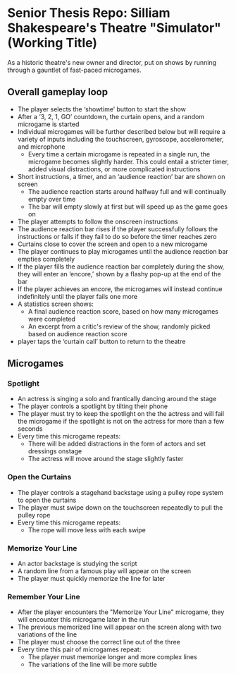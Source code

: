 # Senior Thesis Repo: Silliam Shakespeare's Theatre "Simulator" (Working Title)
As a historic theatre's new owner and director, put on shows by running through a gauntlet of fast-paced microgames.

## Overall gameplay loop

* The player selects the ‘showtime’ button to start the show
* After a ‘3, 2, 1, GO’ countdown, the curtain opens, and a random microgame is started
* Individual microgames will be further described below but will require a variety of inputs including the touchscreen, gyroscope, accelerometer, and microphone
    * Every time a certain microgame is repeated in a single run, the microgame becomes slightly harder. This could entail a stricter timer, added visual distractions, or more complicated instructions
* Short instructions, a timer, and an ‘audience reaction’ bar are shown on screen 
    * The audience reaction starts around halfway full and will continually empty over time
    * The bar will empty slowly at first but will speed up as the game goes on
* The player attempts to follow the onscreen instructions
* The audience reaction bar rises if the player successfully follows the instructions or falls if they fail to do so before the timer reaches zero
* Curtains close to cover the screen and open to a new microgame
* The player continues to play microgames until the audience reaction bar empties completely
* If the player fills the audience reaction bar completely during the show, they will enter an ‘encore,’ shown by a flashy pop-up at the end of the bar
* If the player achieves an encore, the microgames will instead continue indefinitely until the player fails one more
* A statistics screen shows:
    * A final audience reaction score, based on how many microgames were completed 
    * An excerpt from a critic's review of the show, randomly picked based on audience reaction score
* player taps the ‘curtain call’ button to return to the theatre

## Microgames

### Spotlight

* An actress is singing a solo and frantically dancing around the stage
* The player controls a spotlight by tilting their phone
* The player must try to keep the spotlight on the the actress and will fail the microgame if the spotlight is not on the actress for more than a few seconds
* Every time this microgame repeats:
    * There will be added distractions in the form of actors and set dressings onstage
    * The actress will move around the stage slightly faster
      
### Open the Curtains

* The player controls a stagehand backstage using a pulley rope system to open the curtains
* The player must swipe down on the touchscreen repeatedly to pull the pulley rope
* Every time this microgame repeats:
    * The rope will move less with each swipe
 
### Memorize Your Line

* An actor backstage is studying the script
* A random line from a famous play will appear on the screen
* The player must quickly memorize the line for later

### Remember Your Line

* After the player encounters the "Memorize Your Line" microgame, they will encounter this microgame later in the run
* The previous memorized line will appear on the screen along with two variations of the line
* The player must choose the correct line out of the three
* Every time this pair of microgames repeat:
    * The player must memorize longer and more complex lines
    * The variations of the line will be more subtle
 
### 
